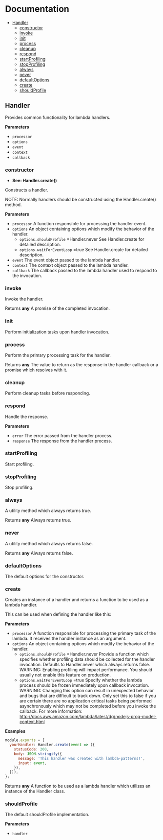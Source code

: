 <!--
  This file was generated by emdaer

  Its template can be found at .emdaer/DOCUMENTATION.emdaer.md
-->

# Documentation

<!-- toc -->

- [Handler](#handler)
  * [constructor](#constructor)
  * [invoke](#invoke)
  * [init](#init)
  * [process](#process)
  * [cleanup](#cleanup)
  * [respond](#respond)
  * [startProfiling](#startprofiling)
  * [stopProfiling](#stopprofiling)
  * [always](#always)
  * [never](#never)
  * [defaultOptions](#defaultoptions)
  * [create](#create)
  * [shouldProfile](#shouldprofile)

<!-- tocstop -->

<!-- Generated by documentation.js. Update this documentation by updating the source code. -->

## Handler

Provides common functionality for lambda handlers.

**Parameters**

-   `processor`  
-   `options`  
-   `event`  
-   `context`  
-   `callback`  

### constructor

-   **See: Handler.create()**

Constructs a handler.

NOTE: Normally handlers should be constructed using the Handler.create() method.

**Parameters**

-   `processor`  A function responsible for processing the handler event.
-   `options`  An object containing options which modify the behavior of the handler.
    -   `options.shouldProfile`  =Handler.never
          See Handler.create for detailed description.
    -   `options.waitForEventLoop`  =true
          See Handler.create for detailed description.
-   `event`  The event object passed to the lambda handler.
-   `context`  The context object passed to the lambda handler.
-   `callback`  The callback passed to the lambda handler used to respond to the
      invocation.

### invoke

Invoke the handler.

Returns **any** A promise of the completed invocation.

### init

Perform initialization tasks upon handler invocation.

### process

Perform the primary processing task for the handler.

Returns **any** The value to return as the response in the handler callback or a promise
  which resolves with it.

### cleanup

Perform cleanup tasks before responding.

### respond

Handle the response.

**Parameters**

-   `error`  The error passed from the handler process.
-   `response`  The response from the handler process.

### startProfiling

Start profiling.

### stopProfiling

Stop profiling.

### always

A utility method which always returns true.

Returns **any** Always returns true.

### never

A utility method which always returns false.

Returns **any** Always returns false.

### defaultOptions

The default options for the constructor.

### create

Creates an instance of a handler and returns a function to be used as a
lambda handler.

This can be used when defining the handler like this:

**Parameters**

-   `processor`  A function responsible for processing the primary task of the lambda. It
      receives the handler instance as an argument.
-   `options`  An object containing options which modify the behavior of the handler.
    -   `options.shouldProfile`  =Handler.never
          Provide a function which specifies whether profiling data should be
          collected for the handler invocation. Defaults to Handler.never which
          always returns false.  WARNING: Enabling profiling will impact performance. You should usually
          not enable this feature on production.
    -   `options.waitForEventLoop`  =true
          Specify whether the lambda process should be frozen immediately upon
          callback invocation.  WARNING: Changing this option can result in unexpected behavior and bugs
          that are difficult to track down. Only set this to false if you are
          certain there are no application critical tasks being performed
          asynchronously which may not be completed before you invoke the callback.
          For more information:
          <http://docs.aws.amazon.com/lambda/latest/dg/nodejs-prog-model-context.html>

**Examples**

```javascript
module.exports = {
  yourHandler: Handler.create(event => ({
    statusCode: 200,
    body: JSON.stringify({
      message: 'This handler was created with lambda-patterns!',
      input: event,
    }),
  })),
};
```

Returns **any** A function to be used as a lambda handler which utilizes an instance of
  the Handler class.

### shouldProfile

The default shouldProfile implementation.

**Parameters**

-   `handler`



